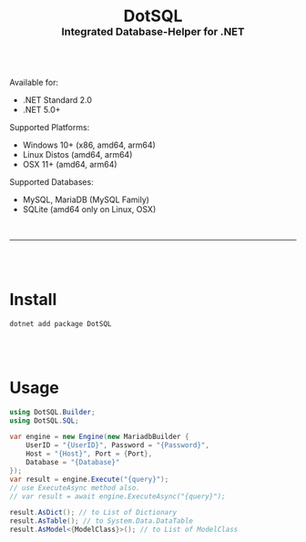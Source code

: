 <h1 align="center">
    <br />
    DotSQL
    <br />
    <font style="font-size:18px;">Integrated Database-Helper for .NET</font>
    <br />
    <br />
</h1>
<br />
Available for:

- .NET Standard 2.0
- .NET 5.0+


Supported Platforms:

- Windows 10+ (x86, amd64, arm64)
- Linux Distos (amd64, arm64)
- OSX 11+ (amd64, arm64)


Supported Databases:

- MySQL, MariaDB (MySQL Family)
- SQLite (amd64 only on Linux, OSX)

<br />
<hr>
<br />
<br />

# Install
```bash
dotnet add package DotSQL
```

<br />
<br />

# Usage
```c#
using DotSQL.Builder;
using DotSQL.SQL;

var engine = new Engine(new MariadbBuilder {
    UserID = "{UserID}", Password = "{Password}",
    Host = "{Host}", Port = {Port},
    Database = "{Database}"
});
var result = engine.Execute("{query}");
// use ExecuteAsync method also.
// var result = await engine.ExecuteAsync("{query}");

result.AsDict(); // to List of Dictionary
result.AsTable(); // to System.Data.DataTable
result.AsModel<{ModelClass}>(); // to List of ModelClass
```
